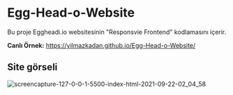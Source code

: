 # Egg-Head-o-Website
Bu proje Eggheadi.io websitesinin "Responsvie Frontend" kodlamasını içerir.

**Canlı Örnek:**  https://yilmazkadan.github.io/Egg-Head-o-Website/

## Site görseli
![screencapture-127-0-0-1-5500-index-html-2021-09-22-02_04_58](https://user-images.githubusercontent.com/44698680/134259016-73dc5b1a-69c0-4a35-8920-37906c14faaf.png)
